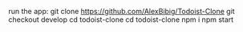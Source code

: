 run the app:
git clone https://github.com/AlexBibig/Todoist-Clone
git checkout develop
cd todoist-clone
cd todoist-clone
npm i
npm start
